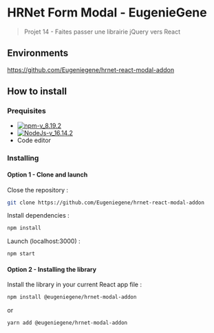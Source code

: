 # HRNet Form Modal - EugenieGene

> Projet 14 - Faites passer une librairie jQuery vers React

## Environments

https://github.com/Eugeniegene/hrnet-react-modal-addon

## How to install

### Prequisites 

- [![npm-v_8.19.2](https://img.shields.io/badge/npm-v_8.19.2-green)](https://docs.npmjs.com/)
- [![NodeJs-v_16.14.2](https://img.shields.io/badge/NodeJs-v_16.14.2-orange)](https://nodejs.org/en/docs/)
- Code editor

### Installing 

#### Option 1 - Clone and launch 

Close the repository :

```bash
git clone https://github.com/Eugeniegene/hrnet-react-modal-addon
``` 

Install dependencies : 
```bash
npm install
```

Launch (localhost:3000) :
```bash
npm start
```

#### Option 2 - Installing the library

Install the library in your current React app file : 

```bash
npm install @eugeniegene/hrnet-modal-addon
```
or 

```bash
yarn add @eugeniegene/hrnet-modal-addon
```